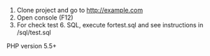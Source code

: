 1) Clone project and go to http://example.com
2) Open console (F12)
3) For check test 6. SQL, execute fortest.sql and see instructions in /sql/test.sql

PHP version 5.5+